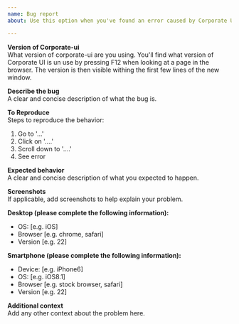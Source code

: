 ```yaml
---
name: Bug report
about: Use this option when you've found an error caused by Corporate UI.

---
```


**Version of Corporate-ui**<br/>
What version of corporate-ui are you using. You'll find what version of Corporate UI is un use by pressing F12 when looking at a page in the browser. The version is then visible withing the first few lines of the new window.

**Describe the bug**<br/>
A clear and concise description of what the bug is.

**To Reproduce**<br/>
Steps to reproduce the behavior:
1. Go to '...'
2. Click on '....'
3. Scroll down to '....'
4. See error

**Expected behavior**<br/>
A clear and concise description of what you expected to happen.

**Screenshots**<br/>
If applicable, add screenshots to help explain your problem.

**Desktop (please complete the following information):**<br/>
 - OS: [e.g. iOS]
 - Browser [e.g. chrome, safari]
 - Version [e.g. 22]

**Smartphone (please complete the following information):**<br/>
 - Device: [e.g. iPhone6]
 - OS: [e.g. iOS8.1]
 - Browser [e.g. stock browser, safari]
 - Version [e.g. 22]

**Additional context**<br/>
Add any other context about the problem here.
